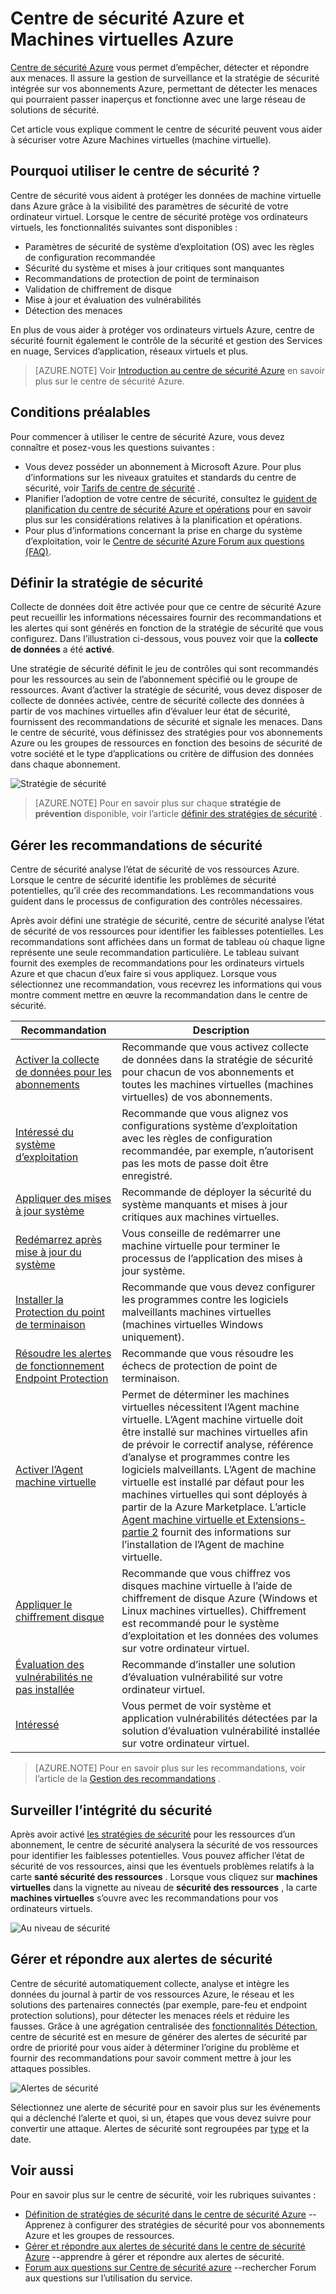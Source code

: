 <properties
   pageTitle="Centre de sécurité Azure et Azure Machines virtuelles | Microsoft Azure"
   description="Ce document vous aide à comprendre comment le centre de sécurité Azure peuvent préserver Machines virtuelles Azure."
   services="security-center"
   documentationCenter="na"
   authors="YuriDio"
   manager="swadhwa"
   editor=""/>

<tags
   ms.service="security-center"
   ms.devlang="na"
   ms.topic="hero-article"
   ms.tgt_pltfrm="na"
   ms.workload="na"
   ms.date="10/07/2016"
   ms.author="yurid"/>

# <a name="azure-security-center-and-azure-virtual-machines"></a>Centre de sécurité Azure et Machines virtuelles Azure

[Centre de sécurité Azure](https://azure.microsoft.com/services/security-center/) vous permet d’empêcher, détecter et répondre aux menaces. Il assure la gestion de surveillance et la stratégie de sécurité intégrée sur vos abonnements Azure, permettant de détecter les menaces qui pourraient passer inaperçus et fonctionne avec une large réseau de solutions de sécurité.

Cet article vous explique comment le centre de sécurité peuvent vous aider à sécuriser votre Azure Machines virtuelles (machine virtuelle).

## <a name="why-use-security-center"></a>Pourquoi utiliser le centre de sécurité ?

Centre de sécurité vous aident à protéger les données de machine virtuelle dans Azure grâce à la visibilité des paramètres de sécurité de votre ordinateur virtuel. Lorsque le centre de sécurité protège vos ordinateurs virtuels, les fonctionnalités suivantes sont disponibles :

- Paramètres de sécurité de système d’exploitation (OS) avec les règles de configuration recommandée
- Sécurité du système et mises à jour critiques sont manquantes
- Recommandations de protection de point de terminaison
- Validation de chiffrement de disque
- Mise à jour et évaluation des vulnérabilités
- Détection des menaces

En plus de vous aider à protéger vos ordinateurs virtuels Azure, centre de sécurité fournit également le contrôle de la sécurité et gestion des Services en nuage, Services d’application, réseaux virtuels et plus. 

>[AZURE.NOTE] Voir [Introduction au centre de sécurité Azure](security-center-intro.md) en savoir plus sur le centre de sécurité Azure.

## <a name="prerequisites"></a>Conditions préalables

Pour commencer à utiliser le centre de sécurité Azure, vous devez connaître et posez-vous les questions suivantes :

- Vous devez posséder un abonnement à Microsoft Azure. Pour plus d’informations sur les niveaux gratuites et standards du centre de sécurité, voir [Tarifs de centre de sécurité](https://azure.microsoft.com/pricing/details/security-center/) .
- Planifier l’adoption de votre centre de sécurité, consultez le [guident de planification du centre de sécurité Azure et opérations](security-center-planning-and-operations-guide.md) pour en savoir plus sur les considérations relatives à la planification et opérations.
- Pour plus d’informations concernant la prise en charge du système d’exploitation, voir le [Centre de sécurité Azure Forum aux questions (FAQ)](security-center-faq.md). 

## <a name="set-security-policy"></a>Définir la stratégie de sécurité

Collecte de données doit être activée pour que ce centre de sécurité Azure peut recueillir les informations nécessaires fournir des recommandations et les alertes qui sont générés en fonction de la stratégie de sécurité que vous configurez. Dans l’illustration ci-dessous, vous pouvez voir que la **collecte de données** a été **activé**.

Une stratégie de sécurité définit le jeu de contrôles qui sont recommandés pour les ressources au sein de l’abonnement spécifié ou le groupe de ressources. Avant d’activer la stratégie de sécurité, vous devez disposer de collecte de données activée, centre de sécurité collecte des données à partir de vos machines virtuelles afin d’évaluer leur état de sécurité, fournissent des recommandations de sécurité et signale les menaces. Dans le centre de sécurité, vous définissez des stratégies pour vos abonnements Azure ou les groupes de ressources en fonction des besoins de sécurité de votre société et le type d’applications ou critère de diffusion des données dans chaque abonnement. 

![Stratégie de sécurité](./media/security-center-virtual-machine/security-center-virtual-machine-fig1.png)

>[AZURE.NOTE] Pour en savoir plus sur chaque **stratégie de prévention** disponible, voir l’article [définir des stratégies de sécurité](security-center-policies.md) .

## <a name="manage-security-recommendations"></a>Gérer les recommandations de sécurité

Centre de sécurité analyse l’état de sécurité de vos ressources Azure. Lorsque le centre de sécurité identifie les problèmes de sécurité potentielles, qu’il crée des recommandations. Les recommandations vous guident dans le processus de configuration des contrôles nécessaires.

Après avoir défini une stratégie de sécurité, centre de sécurité analyse l’état de sécurité de vos ressources pour identifier les faiblesses potentielles. Les recommandations sont affichées dans un format de tableau où chaque ligne représente une seule recommandation particulière. Le tableau suivant fournit des exemples de recommandations pour les ordinateurs virtuels Azure et que chacun d’eux faire si vous appliquez. Lorsque vous sélectionnez une recommandation, vous recevrez les informations qui vous montre comment mettre en œuvre la recommandation dans le centre de sécurité.

|Recommandation|Description|
|-----|-----|
|[Activer la collecte de données pour les abonnements](security-center-enable-data-collection.md)|Recommande que vous activez collecte de données dans la stratégie de sécurité pour chacun de vos abonnements et toutes les machines virtuelles (machines virtuelles) de vos abonnements.|
|[Intéressé du système d’exploitation](security-center-remediate-os-vulnerabilities.md)|Recommande que vous alignez vos configurations système d’exploitation avec les règles de configuration recommandée, par exemple, n’autorisent pas les mots de passe doit être enregistré.|
|[Appliquer des mises à jour système](security-center-apply-system-updates.md)|Recommande de déployer la sécurité du système manquants et mises à jour critiques aux machines virtuelles.|
|[Redémarrez après mise à jour du système](security-center-apply-system-updates.md#reboot-after-system-updates)|Vous conseille de redémarrer une machine virtuelle pour terminer le processus de l’application des mises à jour système.|
|[Installer la Protection du point de terminaison](security-center-install-endpoint-protection.md)|Recommande que vous devez configurer les programmes contre les logiciels malveillants machines virtuelles (machines virtuelles Windows uniquement).|
|[Résoudre les alertes de fonctionnement Endpoint Protection](security-center-resolve-endpoint-protection-health-alerts.md)|Recommande que vous résoudre les échecs de protection de point de terminaison.|
|[Activer l’Agent machine virtuelle](security-center-enable-vm-agent.md)|Permet de déterminer les machines virtuelles nécessitent l’Agent machine virtuelle. L’Agent machine virtuelle doit être installé sur machines virtuelles afin de prévoir le correctif analyse, référence d’analyse et programmes contre les logiciels malveillants. L’Agent de machine virtuelle est installé par défaut pour les machines virtuelles qui sont déployés à partir de la Azure Marketplace. L’article [Agent machine virtuelle et Extensions-partie 2](http://azure.microsoft.com/blog/2014/04/15/vm-agent-and-extensions-part-2/) fournit des informations sur l’installation de l’Agent de machine virtuelle.|
| [Appliquer le chiffrement disque](security-center-apply-disk-encryption.md) |Recommande que vous chiffrez vos disques machine virtuelle à l’aide de chiffrement de disque Azure (Windows et Linux machines virtuelles). Chiffrement est recommandé pour le système d’exploitation et les données des volumes sur votre ordinateur virtuel.|
| [Évaluation des vulnérabilités ne pas installée](security-center-vulnerability-assessment-recommendations.md) | Recommande d’installer une solution d’évaluation vulnérabilité sur votre ordinateur virtuel. |
| [Intéressé](security-center-vulnerability-assessment-recommendations.md#review-recommendation) | Vous permet de voir système et application vulnérabilités détectées par la solution d’évaluation vulnérabilité installée sur votre ordinateur virtuel. |

>[AZURE.NOTE] Pour en savoir plus sur les recommandations, voir l’article de la [Gestion des recommandations](security-center-recommendations.md) .

## <a name="monitor-security-health"></a>Surveiller l’intégrité du sécurité

Après avoir activé [les stratégies de sécurité](security-center-policies.md) pour les ressources d’un abonnement, le centre de sécurité analysera la sécurité de vos ressources pour identifier les faiblesses potentielles.  Vous pouvez afficher l’état de sécurité de vos ressources, ainsi que les éventuels problèmes relatifs à la carte **santé sécurité des ressources** . Lorsque vous cliquez sur **machines virtuelles** dans la vignette au niveau de **sécurité des ressources** , la carte **machines virtuelles** s’ouvre avec les recommandations pour vos ordinateurs virtuels. 

![Au niveau de sécurité](./media/security-center-virtual-machine/security-center-virtual-machine-fig2.png)

## <a name="manage-and-respond-to-security-alerts"></a>Gérer et répondre aux alertes de sécurité

Centre de sécurité automatiquement collecte, analyse et intègre les données du journal à partir de vos ressources Azure, le réseau et les solutions des partenaires connectés (par exemple, pare-feu et endpoint protection solutions), pour détecter les menaces réels et réduire les fausses. Grâce à une agrégation centralisée des [fonctionnalités Détection](security-center-detection-capabilities.md), centre de sécurité est en mesure de générer des alertes de sécurité par ordre de priorité pour vous aider à déterminer l’origine du problème et fournir des recommandations pour savoir comment mettre à jour les attaques possibles.

![Alertes de sécurité](./media/security-center-virtual-machine/security-center-virtual-machine-fig3.png)

Sélectionnez une alerte de sécurité pour en savoir plus sur les événements qui a déclenché l’alerte et quoi, si un, étapes que vous devez suivre pour convertir une attaque. Alertes de sécurité sont regroupées par [type](security-center-alerts-type.md) et la date.


## <a name="see-also"></a>Voir aussi

Pour en savoir plus sur le centre de sécurité, voir les rubriques suivantes :

- [Définition de stratégies de sécurité dans le centre de sécurité Azure](security-center-policies.md) --Apprenez à configurer des stratégies de sécurité pour vos abonnements Azure et les groupes de ressources.
- [Gérer et répondre aux alertes de sécurité dans le centre de sécurité Azure](security-center-managing-and-responding-alerts.md) --apprendre à gérer et répondre aux alertes de sécurité.
- [Forum aux questions sur Centre de sécurité azure](security-center-faq.md) --rechercher Forum aux questions sur l’utilisation du service.
